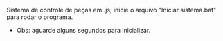 Sistema de controle de peças em .js,
inicie o arquivo "Iniciar sistema.bat" para rodar o programa.
- Obs: aguarde alguns segundos para inicializar.
